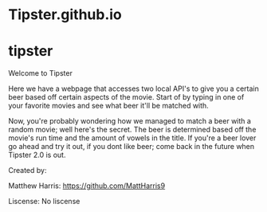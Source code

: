 # Tipster.github.io

# tipster
Welcome
 to Tipster

Here we have a webpage that accesses two local API's to give you a certain beer
based off certain aspects of the movie. Start of by typing in one of your favorite movies
and see what beer it'll be matched with.

Now, you're probably wondering how we managed to match a beer with a random movie; well here's
the secret. The beer is determined based off the movie's run time and the amount of vowels in the title. If you're a beer lover go ahead and try it out, if you dont like beer; come back in the future when Tipster 2.0 is out.

Created by:

Matthew Harris: https://github.com/MattHarris9 

Liscense:
 No liscense



